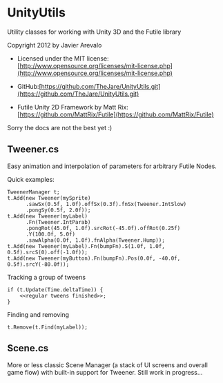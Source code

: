 # UnityUtils

Utility classes for working with Unity 3D and the Futile library

Copyright 2012 by Javier Arevalo


* Licensed under the MIT license: [http://www.opensource.org/licenses/mit-license.php](http://www.opensource.org/licenses/mit-license.php)

* GitHub:[https://github.com/TheJare/UnityUtils.git](https://github.com/TheJare/UnityUtils.git)

* Futile Unity 2D Framework by Matt Rix: [https://github.com/MattRix/Futile](https://github.com/MattRix/Futile)

Sorry the docs are not the best yet :)

## Tweener.cs

Easy animation and interpolation of parameters for arbitrary Futile Nodes.


Quick examples:

    TweenerManager t;
    t.Add(new Tweener(mySprite)
          .sawSx(0.5f, 1.0f).offSx(0.3f).fnSx(Tweener.IntSlow)
          .pongSy(0.5f, 2.0f));
    t.Add(new Tweener(myLabel)
          .Fn(Tweener.IntParab)
          .pongRot(45.0f, 1.0f).srcRot(-45.0f).offRot(0.25f)
          .Y(100.0f, 5.0f)
          .sawAlpha(0.0f, 1.0f).fnAlpha(Tweener.Hump));
    t.Add(new Tweener(myLabel).Fn(bumpFn).S(1.0f, 1.0f, 0.5f).srcS(0).off(-1.0f));
    t.Add(new Tweener(myButton).Fn(bumpFn).Pos(0.0f, -40.0f, 0.5f).srcY(-80.0f));

Tracking a group of tweens

    if (t.Update(Time.deltaTime)) {
        <<regular tweens finished>>;
    }

Finding and removing

    t.Remove(t.Find(myLabel));

## Scene.cs

More or less classic Scene Manager (a stack of UI screens and overall game flow) with built-in support for Tweener. Still work in progress...
